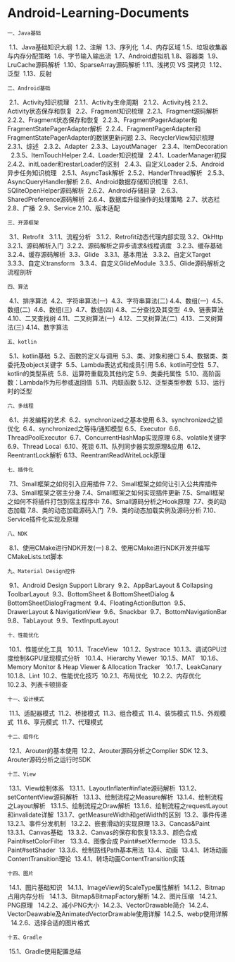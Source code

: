 # Android-Learning-Documents

	一、Java基础

​	1.1、Java基础知识大纲
​	1.2、注解
​	1.3、序列化
​	1.4、内存区域
​	1.5、垃圾收集器与内存分配策略
​	1.6、字节输入输出流
​	1.7、Android虚拟机
​	1.8、容器类
​	1.9、LruCache源码解析
​	1.10、SparseArray源码解析
​	1.11、浅拷贝 VS 深拷贝
​	1.12、泛型
​	1.13、反射

	二、Android基础

​	2.1、Activity知识梳理
​	​	2.1.1、Activity生命周期
​	​	2.1.2、Activity栈
​	​	2.1.2、Activity状态保存和恢复
​	2.2、Fragment知识梳理
​	​	2.2.1、Fragment源码解析
​	​	2.2.2、Fragment状态保存和恢复
​	​	2.2.3、FragmentPagerAdapter和FragmentStatePagerAdapter解析
​	​	2.2.4、FragmentPagerAdapter和FragmentStatePagerAdapter的数据更新问题
​	2.3、RecyclerView知识梳理
​	​	2.3.1、综述
​	​	2.3.2、Adapter
​	​	2.3.3、LayoutManager
​	​	2.3.4、ItemDecoration
​	​	2.3.5、ItemTouchHelper
​	2.4、Loader知识梳理
​	​	2.4.1、LoaderManager初探
​	​	2.4.2、initLoader和restarLoader的区别
​	​	2.4.3、自定义Loader
​	2.5、Android异步任务知识梳理
​	​	2.5.1、AsyncTask解析
​	​	2.5.2、HanderThread解析
​	​	2.5.3、AsyncQueryHandler解析
​	2.6、Android数据存储知识梳理
​	​	2.6.1、SQliteOpenHelper源码解析
​	​	2.6.2、Android存储目录
​	​	2.6.3、SharedPreference源码解析
​	​	2.6.4、数据库升级操作的处理策略
​	2.7、状态栏
​	2.8、广播
​	2.9、Service
​	2.10、版本适配

	三、开源框架

​	3.1、Retrofit
​	​	3.1.1、流程分析
​	​	3.1.2、Retrofit动态代理内部实现
​	3.2、OkHttp
​	​	3.2.1、源码解析入门
​	​	3.2.2、源码解析之异步请求&线程调度
​	​	3.2.3、缓存基础
​	​	3.2.4、缓存源码解析
​	3.3、Glide
​	​	3.3.1、基本用法
​	​	3.3.2、自定义Target
​	​	3.3.3、自定义transform
​	​	3.3.4、自定义GlideModule
​	​	3.3.5、Glide源码解析之流程剖析

	四、算法

​	4.1、排序算法
​	4.2、字符串算法(一)
​	4.3、字符串算法(二)
​	4.4、数组(一)
​	4.5、数组(二)
​	4.6、数组(三)
​	4.7、数组(四)
​	4.8、二分查找及其变型
​	4.9、链表算法
​	4.10、二叉查找树
​	4.11、二叉树算法(一)
​	4.12、二叉树算法(二)
​	4.13、二叉树算法(三)
​	4.14、数字算法

	五、kotlin

​	5.1、kotlin基础
​	5.2、函数的定义与调用
​	5.3、类、对象和接口
​	5.4、数据类、类委托及object关键字
​	5.5、Lambda表达式和成员引用
​	5.6、kotlin可空性
​	5.7、kotlin的类型系统
​	5.8、运算符重载及其他约定
​	5.9、类委托属性
​	5.10、高阶函数：Lambda作为形参或返回值
​	5.11、内联函数
​	5.12、泛型类型参数
​	5.13、运行时的泛型

	六、多线程

​	6.1、并发编程的艺术
​	6.2、synchronized之基本使用
​	6.3、synchronized之锁优化
​	6.4、synchronized之等待/通知模型
​	6.5、Executor
​	6.6、ThreadPoolExecutor
​	6.7、ConcurrentHashMap实现原理
​	6.8、volatile关键字
​	6.9、Thread Local
​	6.10、死锁
​	6.11、队列同步器实现原理&应用
​	6.12、ReentrantLock解析
​	6.13、ReentrantReadWriteLock原理

	七、插件化

​	7.1、Small框架之如何引入应用插件
​	7.2、Small框架之如何让引入公共库插件
​	7.3、Small框架之宿主分身
​	7.4、Small框架之如何实现插件更新
​	7.5、Small框架之如何不将插件打包到宿主程序中
​	7.6、Small源码分析之Hook原理
​	7.7、类的动态加载
​	7.8、类的动态加载源码入门
​	7.9、类的动态加载实例及源码分析
​	7.10、Service插件化实现及原理

	八、NDK

​	8.1、使用CMake进行NDK开发(一)
​	8.2、使用CMake进行NDK开发并编写CMakeLists.txt脚本

	九、Material Design控件

​	9.1、Android Design Support Library
​	9.2、AppBarLayout & Collapsing ToolbarLayout
​	9.3、BottomSheet & BottomSheetDialog & BottomSheetDialogFragment
​	9.4、FloatingActionButton
​	9.5、DrawerLayout & NavigationView
​	9.6、Snackbar
​	9.7、BottomNavigationBar
​	9.8、TabLayout
​	9.9、TextInputLayout

	十、性能优化

​	10.1、性能优化工具
​	​	10.1.1、TraceView
​	​	10.1.2、Systrace
​	​	10.1.3、调试GPU过度绘制&GPU呈现模式分析
​	​	10.1.4、Hierarchy Viewer
​	​	10.1.5、MAT
​	​	10.1.6、Memory Monitor & Heap Viewer & Allocation Tracker
​	​	10.1.7、LeakCanary
​	​	10.1.8、Lint
​	10.2、性能优化技巧
​	​	10.2.1、布局优化
​	​	10.2.2、内存优化
​	​	10.2.3、列表卡顿排查

	十一、设计模式

​	11.1、适配器模式
​	11.2、桥接模式
​	11.3、组合模式
​	11.4、装饰模式
​	11.5、外观模式
​	11.6、享元模式
​	11.7、代理模式

	十二、组件化

​	12.1、Arouter的基本使用
​	12.2、Arouter源码分析之Complier SDK
​	12.3、Arouter源码分析之运行时SDK

	十三、View

​	13.1、View绘制体系
​	​	13.1.1、LayoutInflater#inflate源码解析
​	​	13.1.2、setContentView源码解析
​	​	13.1.3、绘制流程之Measure解析
​	​	13.1.4、绘制流程之Layout解析
​	​	13.1.5、绘制流程之Draw解析
​	​	13.1.6、绘制流程之requestLayout和invalidate详解
​	​	13.1.7、getMeasureWidth和getWidth的区别
​	13.2、事件传递
​	​	13.2.1、事件分发机制
​	​	13.2.2、嵌套滑动的实现原理
​	13.3、Cancas&Paint
​	​	13.3.1、Canvas基础
​	​	13.3.2、Canvas的保存和恢复
​	​	13.3.3、颜色合成 Paint#setColorFilter
​	​	13.3.4、图像合成 Paint#setXfermode
​	​	13.3.5、Paint#setShader
​	​	13.3.6、绘制路线Path基本用法
​	13.4、动画
​	​	13.4.1、转场动画ContentTransition理论
​	​	13.4.1、转场动画ContentTransition实践

	十四、图片

​	14.1、图片基础知识
​	​	14.1.1、ImageView的ScaleType属性解析
​	​	14.1.2、Bitmap占用内存分析
​	​	14.1.3、Bitmap&BitmapFactory解析
​	14.2、图片压缩
​	​	14.2.1、PNG原理
​	​	14.2.2、减小PNG大小
​	​	14.2.3、VectorDrawable简介
​	​	14.2.4、VectorDeawable及AnimatedVectorDrawable使用详解
​	​	14.2.5、webp使用详解
​	​	14.2.6、选择合适的图片格式

	十五、Gradle

​	15.1、Gradle使用配置总结